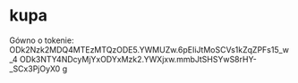 # kupa
Gówno  o tokenie: ODk2Nzk2MDQ4MTEzMTQzODE5.YWMUZw.6pEIiJtMoSCVs1kZqZPFs15_w_4
ODk3NTY4NDcyMjYxODYxMzk2.YWXjxw.mmbJtSHSYwS8rHY-_SCx3PjOyX0 g
